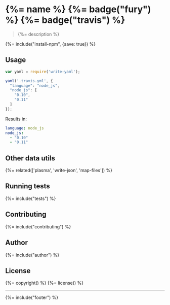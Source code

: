 # {%= name %} {%= badge("fury") %} {%= badge("travis") %}

> {%= description %}

{%= include("install-npm", {save: true}) %}

## Usage

```js
var yaml = require('write-yaml');

yaml('.travis.yml', {
  "language": "node_js",
  "node_js": [
    "0.10",
    "0.11"
  ]
});
```

Results in:

```yaml
language: node_js
node_js:
  - "0.10"
  - "0.11"
```

## Other data utils
{%= related(['plasma', 'write-json', 'map-files']) %}

## Running tests
{%= include("tests") %}

## Contributing
{%= include("contributing") %}

## Author
{%= include("author") %}

## License
{%= copyright() %}
{%= license() %}

***

{%= include("footer") %}
